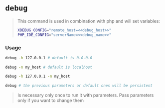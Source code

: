 # `debug`

> This command is used in combination with php and will set variables:
> ```bash
> XDEBUG_CONFIG="remote_host=<<debug_host>>"
> PHP_IDE_CONFIG="serverName=<<debug_name>>"
> ```

### Usage

```bash
debug -h 127.0.0.1 # default is 0.0.0.0
 
debug -n my_host # default is localhost
 
debug -h 127.0.0.1 -n my_host
 
debug # the previous parameters or default ones will be persistent
```

> Is necessary only once to run it with parameters. Pass parameters only if you want to change them

